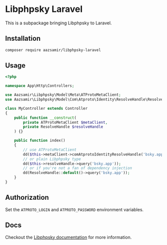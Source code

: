 # Libphpsky Laravel

This is a subpackage bringing Libphpsky to Laravel.

## Installation

```bash
composer require aazsamir/libphpsky-laravel
```

## Usage

```php
<?php

namespace App\Http\Controllers;

use Aazsamir\Libphpsky\Model\Meta\ATProtoMetaClient;
use Aazsamir\Libphpsky\Model\Com\Atproto\Identity\ResolveHandle\ResolveHandle;

class MyController extends Controller
{
    public function __construct(
        private ATProtoMetaClient $metaClient,
        private ResolveHandle $resolveHandle
    ) {}

    public function index()
    {
        // use ATProtoMetaClient
        dd($this->metaClient->comAtprotoIdentityResolveHandle('bsky.app'));
        // or plain Libphpsky type
        dd($this->resolveHandle->query('bsky.app'));
        // or if you're not a fan of dependency injection
        dd(ResolveHandle::default()->query('bsky.app'));
    }
}
```
## Authorization

Set the `ATPROTO_LOGIN` and `ATPROTO_PASSWORD` environment variables.

## Docs

Checkout the [Libphpsky documentation](https://aazsamir.github.io/libphpsky/) for more information.